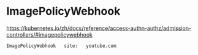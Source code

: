 



#   ImagePolicyWebhook

https://kubernetes.io/zh/docs/reference/access-authn-authz/admission-controllers/#imagepolicywebhook


```
ImagePolicyWebhook   site:   youtube.com

```

